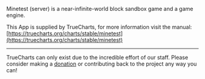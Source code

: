 Minetest (server) is a near-infinite-world block sandbox game and a game engine.

This App is supplied by TrueCharts, for more information visit the manual: [https://truecharts.org/charts/stable/minetest](https://truecharts.org/charts/stable/minetest)

---

TrueCharts can only exist due to the incredible effort of our staff.
Please consider making a [donation](https://truecharts.org/about/sponsor) or contributing back to the project any way you can!
